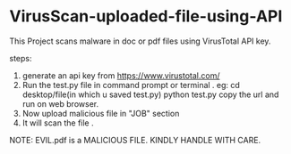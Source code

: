 # VirusScan-uploaded-file-using-API
This Project scans malware in doc or pdf files using VirusTotal API key.

steps:
1. generate an api key from https://www.virustotal.com/
2. Run the test.py file in command prompt or terminal .
   eg: cd desktop/file(in which u saved test.py)
        python test.py
   copy the url and run on web browser.
3. Now upload malicious file in "JOB" section
4. It will scan the file .   
   
   
NOTE: EVIL.pdf is a MALICIOUS FILE. KINDLY HANDLE WITH CARE.
